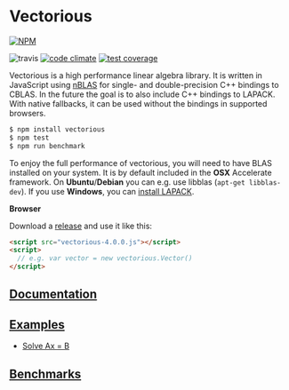 # Vectorious

[![NPM](https://nodei.co/npm/vectorious.png?downloads=true&downloadRank=true&stars=true)](https://nodei.co/npm/vectorious/)

![travis](https://img.shields.io/travis/mateogianolio/vectorious.svg) [![code climate](https://codeclimate.com/github/mateogianolio/vectorious/badges/gpa.svg)](https://codeclimate.com/github/mateogianolio/vectorious) [![test coverage](https://codeclimate.com/github/mateogianolio/vectorious/badges/coverage.svg)](https://codeclimate.com/github/mateogianolio/vectorious/coverage)

Vectorious is a high performance linear algebra library. It is written in
JavaScript using [nBLAS](https://github.com/mateogianolio/nblas) for single- and double-precision C++ bindings to CBLAS. In the future the goal is to also include C++ bindings to LAPACK. With native fallbacks,
it can be used without the bindings in supported browsers.

```bash
$ npm install vectorious
$ npm test
$ npm run benchmark
```

To enjoy the full performance of vectorious, you will need to have BLAS installed
on your system. It is by default included in the **OSX** Accelerate framework. On **Ubuntu**/**Debian** you can e.g. use libblas (`apt-get libblas-dev`). If you use **Windows**, you can [install LAPACK](http://icl.cs.utk.edu/lapack-for-windows/lapack/).

**Browser**

Download a [release](https://github.com/mateogianolio/vectorious/releases) and use it like this:

```html
<script src="vectorious-4.0.0.js"></script>
<script>
  // e.g. var vector = new vectorious.Vector()
</script>
```

## [Documentation](https://github.com/mateogianolio/vectorious/wiki)

## [Examples](https://github.com/mateogianolio/vectorious/tree/master/examples)

* [Solve Ax = B](https://github.com/mateogianolio/vectorious/tree/master/examples/linsolve.js)

## [Benchmarks](https://github.com/mateogianolio/vectorious/wiki/Benchmarks)
